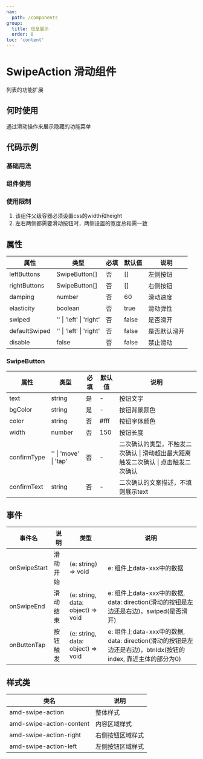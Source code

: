 ```yaml
---
nav:
  path: /components
group:
  title: 信息展示
  order: 8
toc: 'content'
---
```


# SwipeAction 滑动组件
列表的功能扩展
## 何时使用
通过滑动操作来展示隐藏的功能菜单

## 代码示例

### 基础用法
<code src='pages/SwipeActionTest/index'></code>

### 组件使用
<code src='pages/SwipeAction/index'></code>

### 使用限制

1. 该组件父级容器必须设置css的width和height
2. 左右两侧都需要滑动按钮时，两侧设置的宽度总和需一致


## 属性
| 属性         | 类型            | 必填   | 默认值 | 说明                  |
| -------------|----------------|-------|-------|------------------------------------------- |
| leftButtons  | SwipeButton[]  | 否    | []    | 左侧按钮                                    |
| rightButtons | SwipeButton[]  | 否    | []    | 右侧按钮                                    |
| damping      | number         | 否    | 60    | 滑动速度                                    |
| elasticity   | boolean        | 否    | true  | 滑动弹性                                    |
| swiped       | '' &verbar; 'left' &verbar; 'right' | 否    | false | 是否滑开               |
| defaultSwiped| '' &verbar; 'left' &verbar; 'right' | 否    | false | 是否默认滑开            |
| disable      | false          | 否    | false | 禁止滑动                                    |

### SwipeButton
| 属性         | 类型            | 必填   | 默认值 | 说明                  |
| -------------|----------------|-------|-------|------------------------------------------- |
| text         | string         | 是    | -     | 按钮文字                                     |
| bgColor      | string         | 是    | -     | 按钮背景颜色                                  |
| color        | string         | 否    | #fff  | 按钮字体颜色                                  |
| width        | number         | 否    | 150   | 按钮长度                                     |
| confirmType  | '' &verbar; 'move' &verbar; 'tap'  | 否    | -     | 二次确认的类型，不触发二次确认 &verbar; 滑动超出最大距离触发二次确认 &verbar; 点击触发二次确认               |
| confirmText  | string         | 否    | -     | 二次确认的文案描述，不填则展示text               |

## 事件
| 事件名               | 说明                 | 类型             | 说明                  |
| --------------------|---------------------|-------------------------------------------|----|
| onSwipeStart        | 滑动     开始        | (e: string) => void                  |e: 组件上data-xxx中的数据 |
| onSwipeEnd          | 滑动结束             | (e: string, data: object) => void    |e: 组件上data-xxx中的数据, data: direction(滑动的按钮是左边还是右边)，swiped(是否滑开)|
| onButtonTap         | 按钮触发             | (e: string, data: object) => void    |e: 组件上data-xxx中的数据, data: direction(滑动的按钮是左边还是右边)，btnIdx(按钮的index, 靠近主体的部分为0) |

## 样式类
| 类名 | 说明 |
| -----|-----|
| amd-swipe-action | 整体样式 |
| amd-swipe-action-content | 内容区域样式 |
| amd-swipe-action-right | 右侧按钮区域样式 |
| amd-swipe-action-left  | 左侧按钮区域样式 |


